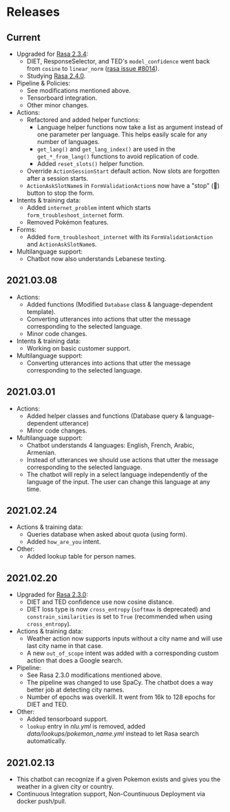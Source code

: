 # Releases

## Current

* Upgraded for [Rasa 2.3.4](https://github.com/RasaHQ/rasa/releases/tag/2.3.4):
  * DIET,  ResponseSelector, and TED's `model_confidence` went back from `cosine` to `linear_norm` ([rasa issue #8014](https://github.com/rasahq/rasa/issues/8014)).
  * Studying [Rasa 2.4.0](https://github.com/RasaHQ/rasa/releases/tag/2.4.0).
* Pipeline & Policies:
  * See modifications mentioned above.
  * Tensorboard integration.
  * Other minor changes.
* Actions:
  * Refactored and added helper functions:
    * Language helper functions now take a list as argument instead of one parameter per language. This helps easily scale for any number of languages.
    * `get_lang()` and `get_lang_index()` are used in the `get_*_from_lang()` functions to avoid replication of code.
    * Added `reset_slots()` helper function.
  * Override `ActionSessionStart` default action. Now slots are forgotten after a session starts.
  * `ActionAskSlotName`s in `FormValidationAction`s now have a "stop" (🚫) button to stop the form.
* Intents & training data:
  * Added `internet_problem` intent which starts `form_troubleshoot_internet` form.
  * Removed Pokémon features.
* Forms:
  * Added `form_troubleshoot_internet` with its `FormValidationAction` and `ActionAskSlotName`s.
* Multilanguage support:
  * Chatbot now also understands Lebanese texting.

## 2021.03.08

* Actions:
  * Added functions (Modified `Database` class & language-dependent template).
  * Converting utterances into actions that utter the message corresponding to the selected language.
  * Minor code changes.
* Intents & training data:
  * Working on basic customer support.
* Multilanguage support:
  * Converting utterances into actions that utter the message corresponding to the selected language.

## 2021.03.01

* Actions:
  * Added helper classes and functions (Database query & language-dependent utterance)
  * Minor code changes.
* Multilanguage support:
  * Chatbot understands 4 languages: English, French, Arabic, Armenian.
  * Instead of utterances we should use actions that utter the message corresponding to the selected language.
  * The chatbot will reply in a select language independently of the language of the input. The user can change this language at any time.

## 2021.02.24

* Actions & training data:
  * Queries database when asked about quota (using form).
  * Added `how_are_you` intent.
* Other:
  * Added lookup table for person names.

## 2021.02.20

* Upgraded for [Rasa 2.3.0](https://github.com/RasaHQ/rasa/releases/tag/2.3.0):
  * DIET and TED confidence use now cosine distance.
  * DIET loss type is now `cross_entropy` (`softmax` is deprecated) and `constrain_similarities` is set to `True` (recommended when using `cross_entropy`).
* Actions & training data:
  * Weather action now supports inputs without a city name and will use last city name in that case.
  * A new `out_of_scope` intent was added with a corresponding custom action that does a Google search.
* Pipeline:
  * See Rasa 2.3.0 modifications mentioned above.
  * The pipeline was changed to use SpaCy. The chatbot does a way better job at detecting city names.
  * Number of epochs was overkill. It went from 16k to 128 epochs for DIET and TED.
* Other:
  * Added tensorboard support.
  * `lookup` entry in _nlu.yml_ is removed, added _data/lookups/pokemon_name.yml_ instead to let Rasa search automatically.

## 2021.02.13

* This chatbot can recognize if a given Pokemon exists and gives you the weather in a given city or country.
* Continuous Integration support, Non-Countinuous Deployment via docker push/pull.
